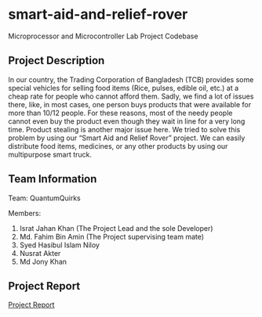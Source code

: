 # smart-aid-and-relief-rover
Microprocessor  and Microcontroller Lab Project Codebase

## Project Description
In our country, the Trading Corporation of Bangladesh (TCB)
provides some special vehicles for selling food items (Rice,
pulses, edible oil, etc.) at a cheap rate for people who cannot
afford them. Sadly, we find a lot of issues there, like, in most
cases, one person buys products that were available for more
than 10/12 people. For these reasons, most of the needy people
cannot even buy the product even though they wait in line for
a very long time. Product stealing is another major issue here.
We tried to solve this problem by using our “Smart Aid and
Relief Rover” project. We can easily distribute food items,
medicines, or any other products by using our multipurpose
smart truck. 

## Team Information

Team: QuantumQuirks

Members:
1. Israt Jahan Khan (The Project Lead and the sole Developer)
2. Md. Fahim Bin Amin (The Project supervising team mate)
3. Syed Hasibul Islam Niloy
4. Nusrat Akter
5. Md Jony Khan


## Project Report
[Project Report](Group%203.pdf)


